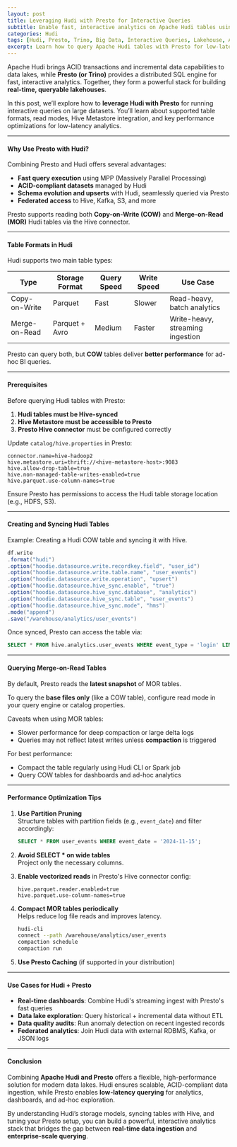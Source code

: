 ```yaml
---
layout: post
title: Leveraging Hudi with Presto for Interactive Queries
subtitle: Enable fast, interactive analytics on Apache Hudi tables using Presto or Trino
categories: Hudi
tags: [Hudi, Presto, Trino, Big Data, Interactive Queries, Lakehouse, Analytics]
excerpt: Learn how to query Apache Hudi tables with Presto for low-latency, interactive analytics. Explore setup, table formats, query modes, and performance tuning for Hudi-Presto integration.
---
```

Apache Hudi brings ACID transactions and incremental data capabilities to data lakes, while **Presto (or Trino)** provides a distributed SQL engine for fast, interactive analytics. Together, they form a powerful stack for building **real-time, queryable lakehouses**.

In this post, we’ll explore how to **leverage Hudi with Presto** for running interactive queries on large datasets. You’ll learn about supported table formats, read modes, Hive Metastore integration, and key performance optimizations for low-latency analytics.

---

#### Why Use Presto with Hudi?

Combining Presto and Hudi offers several advantages:

- **Fast query execution** using MPP (Massively Parallel Processing)
- **ACID-compliant datasets** managed by Hudi
- **Schema evolution and upserts** with Hudi, seamlessly queried via Presto
- **Federated access** to Hive, Kafka, S3, and more

Presto supports reading both **Copy-on-Write (COW)** and **Merge-on-Read (MOR)** Hudi tables via the Hive connector.

---

#### Table Formats in Hudi

Hudi supports two main table types:

| Type           | Storage Format | Query Speed | Write Speed | Use Case                         |
|----------------|----------------|-------------|-------------|----------------------------------|
| Copy-on-Write  | Parquet        | Fast        | Slower      | Read-heavy, batch analytics      |
| Merge-on-Read  | Parquet + Avro | Medium      | Faster      | Write-heavy, streaming ingestion |

Presto can query both, but **COW** tables deliver **better performance** for ad-hoc BI queries.

---

#### Prerequisites

Before querying Hudi tables with Presto:

1. **Hudi tables must be Hive-synced**
2. **Hive Metastore must be accessible to Presto**
3. **Presto Hive connector** must be configured correctly

Update `catalog/hive.properties` in Presto:

```properties
connector.name=hive-hadoop2
hive.metastore.uri=thrift://<hive-metastore-host>:9083
hive.allow-drop-table=true
hive.non-managed-table-writes-enabled=true
hive.parquet.use-column-names=true
```

Ensure Presto has permissions to access the Hudi table storage location (e.g., HDFS, S3).

---

#### Creating and Syncing Hudi Tables

Example: Creating a Hudi COW table and syncing it with Hive.

```scala
df.write
.format("hudi")
.option("hoodie.datasource.write.recordkey.field", "user_id")
.option("hoodie.datasource.write.table.name", "user_events")
.option("hoodie.datasource.write.operation", "upsert")
.option("hoodie.datasource.hive_sync.enable", "true")
.option("hoodie.datasource.hive_sync.database", "analytics")
.option("hoodie.datasource.hive_sync.table", "user_events")
.option("hoodie.datasource.hive_sync.mode", "hms")
.mode("append")
.save("/warehouse/analytics/user_events")
```

Once synced, Presto can access the table via:

```sql
SELECT * FROM hive.analytics.user_events WHERE event_type = 'login' LIMIT 50;
```

---

#### Querying Merge-on-Read Tables

By default, Presto reads the **latest snapshot** of MOR tables.

To query the **base files only** (like a COW table), configure read mode in your query engine or catalog properties.

Caveats when using MOR tables:
- Slower performance for deep compaction or large delta logs
- Queries may not reflect latest writes unless **compaction** is triggered

For best performance:
- Compact the table regularly using Hudi CLI or Spark job
- Query COW tables for dashboards and ad-hoc analytics

---

#### Performance Optimization Tips

1. **Use Partition Pruning**  
   Structure tables with partition fields (e.g., `event_date`) and filter accordingly:

   ```sql
   SELECT * FROM user_events WHERE event_date = '2024-11-15';
   ```

2. **Avoid SELECT * on wide tables**  
   Project only the necessary columns.

3. **Enable vectorized reads** in Presto's Hive connector config:

   ```properties
   hive.parquet.reader.enabled=true
   hive.parquet.use-column-names=true
   ```

4. **Compact MOR tables periodically**  
   Helps reduce log file reads and improves latency.

   ```bash
   hudi-cli
   connect --path /warehouse/analytics/user_events
   compaction schedule
   compaction run
   ```

5. **Use Presto Caching** (if supported in your distribution)

---

#### Use Cases for Hudi + Presto

- **Real-time dashboards**: Combine Hudi's streaming ingest with Presto's fast queries
- **Data lake exploration**: Query historical + incremental data without ETL
- **Data quality audits**: Run anomaly detection on recent ingested records
- **Federated analytics**: Join Hudi data with external RDBMS, Kafka, or JSON logs

---

#### Conclusion

Combining **Apache Hudi and Presto** offers a flexible, high-performance solution for modern data lakes. Hudi ensures scalable, ACID-compliant data ingestion, while Presto enables **low-latency querying** for analytics, dashboards, and ad-hoc exploration.

By understanding Hudi’s storage models, syncing tables with Hive, and tuning your Presto setup, you can build a powerful, interactive analytics stack that bridges the gap between **real-time data ingestion** and **enterprise-scale querying**.
